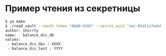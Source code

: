Пример чтения из секретницы
===========================

```sh
$ ya make
$ ./read_vault --oauth_token "AQAD-XXXX" --secret_uuid "sec-01dt1v7wdxkxzjtak5pe9rabpr"
author: shorrty
name:   balance_dcs_db
values:
 - balance_dcs_dev : XXXX
 - balance_dcs_test : YYYY
```


